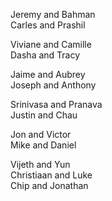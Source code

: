 Jeremy and Bahman  
Carles and Prashil  

Viviane and Camille  
Dasha and Tracy  

Jaime and Aubrey  
Joseph and Anthony  

Srinivasa and Pranava  
Justin and Chau  

Jon and Victor  
Mike and Daniel  

Vijeth and Yun  
Christiaan and Luke  
Chip and Jonathan  
  
